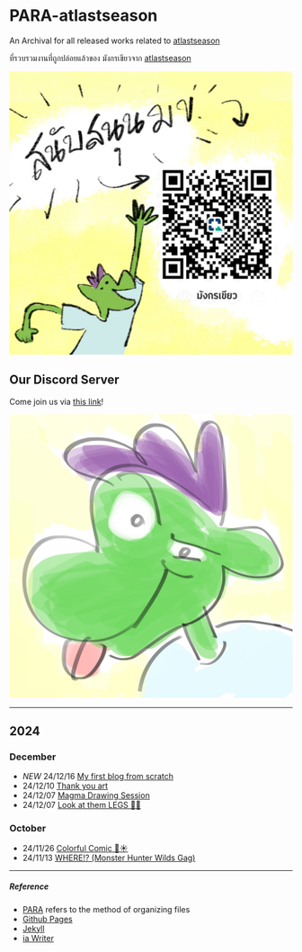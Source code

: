 # PARA-atlastseason

An Archival for all released works related to [atlastseason](https://www.atlastseason.art)

ที่รวบรวมงานที่ถูกปล่อยแล้วของ มังกรเขียวจาก [atlastseason](https://www.atlastseason.art)

![Support the green derg สนับสนุน มข ได้จ้า](images/Qr_Green_Dragon_Support_Square.jpg)

## Our Discord Server

Come join us via [this link](https://discord.gg/adZMQ4uDKu)!

![green dragon smirk with his tongue out](images/discord-logo.jpg)


---

## 2024

### December
- *NEW* 24/12/16 [My first blog from scratch](blog/2024/241216-first-blog-from-scratch/first-blog-from-scratch.md)
- 24/12/10 [Thank you art](blog/2024/241210-thankyou-art/thankyou-art.md)
- 24/12/07 [Magma Drawing Session](blog/2024/241207-magma-art-draw/magma-collection.md)
- 24/12/07 [Look at them LEGS 🦵✨](blog/2024/241207-look-at-them-legs/look-at-them-legs.md)


### October
- 24/11/26 [Colorful Comic 🦎☀️](blog/2024/241126-colorful-comic/colorful-comic.md)
- 24/11/13 [WHERE!? (Monster Hunter Wilds Gag)](blog/2024/241113-monhunwilds-gag/monhunwilds-gag.md)

---

##### Reference

- [PARA](https://fortelabs.com/blog/para/) refers to the method of organizing files
- [Github Pages](https://github.com/atlastseason/para-atlast)
- [Jekyll](https://github.com/jekyll/jekyll)
- [ia Writer](https://ia.net/writer)